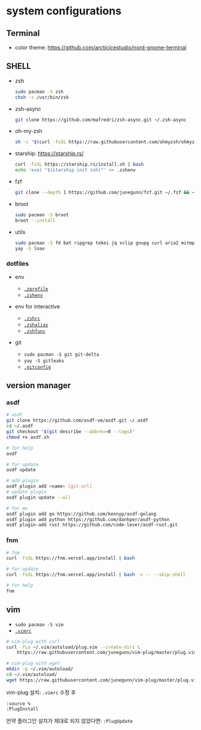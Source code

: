 # system configurations

## Terminal

- color theme: <https://github.com/arcticicestudio/nord-gnome-terminal>

## SHELL

- zsh

  ```sh
  sudo pacman -S zsh
  chsh -s /usr/bin/zsh
  ```

- zsh-async

  ```sh
  git clone https://github.com/mafredri/zsh-async.git ~/.zsh-async
  ```

- oh-my-zsh

  ```sh
  sh -c "$(curl -fsSL https://raw.githubusercontent.com/ohmyzsh/ohmyzsh/master/tools/install.sh)"
  ```

- starship: <https://starship.rs/>

  ```sh
  curl -fsSL https://starship.rs/install.sh | bash
  echo 'eval "$(starship init zsh)"' >> .zshenv
  ```

- fzf

  ```sh
  git clone --depth 1 https://github.com/junegunn/fzf.git ~/.fzf && ~/.fzf/install
  ```

- broot

  ```sh
  sudo pacman -S broot
  broot --install
  ```

- utils

  ```sh
  sudo pacman -S fd bat ripgrep tokei jq xclip gnupg curl aria2 mitmproxy
  yay -S lnav
  ```

### dotfiles

- env

  - [`.zprofile`](./.zprofile)
  - [`.zshenv`](./.zshenv)

- env for interactive

  - [`.zshrc`](./.zshrc)
  - [`.zshalias`](./.zshalias)
  - [`.zshfunc`](./.zshfunc)

- git

  - `sudo pacman -S git git-delta`
  - `yay -S gitleaks`
  - [`.gitconfig`](./.gitconfig)

## version manager

### asdf

```sh
# asdf
git clone https://github.com/asdf-vm/asdf.git ~/.asdf
cd ~/.asdf
git checkout "$(git describe --abbrev=0 --tags)"
chmod +x asdf.sh

# for help
asdf

# for update
asdf update

# add plugin
asdf plugin add <name> [git-url]
# update plugin
asdf plugin update --all

# for me
asdf plugin add go https://github.com/kennyp/asdf-golang
asdf plugin add python https://github.com/danhper/asdf-python
asdf plugin-add rust https://github.com/code-lever/asdf-rust.git
```

### fnm

```sh
# fnm
curl -fsSL https://fnm.vercel.app/install | bash

# for update
curl -fsSL https://fnm.vercel.app/install | bash -s -- --skip-shell

# for help
fnm
```

## vim

- `sudo pacman -S vim`
- [`.vimrc`](./.vimrc)

```sh
# vim-plug with curl
curl -fLo ~/.vim/autoload/plug.vim --create-dirs \
    https://raw.githubusercontent.com/junegunn/vim-plug/master/plug.vim

# vim-plug with wget
mkdir -p ~/.vim/autoload/
cd ~/.vim/autoload/
wget https://raw.githubusercontent.com/junegunn/vim-plug/master/plug.vim
```

vim-plug 설치: `.vimrc` 수정 후

```vim
:source %
:PlugInstall
```

만약 플러그인 설치가 제대로 되지 않았다면: `:PlugUpdate`
